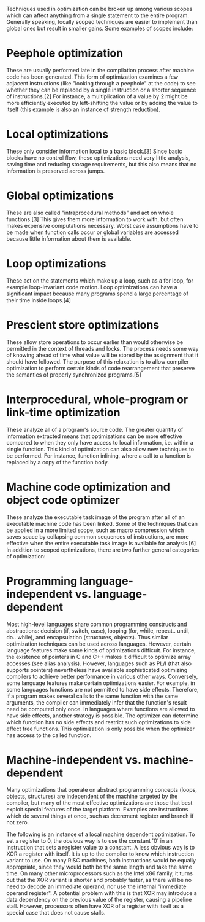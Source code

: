 Techniques used in optimization can be broken up among various scopes which can affect anything from a single statement to the entire program. Generally speaking, locally scoped techniques are easier to implement than global ones but result in smaller gains. Some examples of scopes include:

# Peephole optimization
These are usually performed late in the compilation process after machine code has been generated. This form of optimization examines a few adjacent instructions (like "looking through a peephole" at the code) to see whether they can be replaced by a single instruction or a shorter sequence of instructions.[2] For instance, a multiplication of a value by 2 might be more efficiently executed by left-shifting the value or by adding the value to itself (this example is also an instance of strength reduction).

# Local optimizations
These only consider information local to a basic block.[3] Since basic blocks have no control flow, these optimizations need very little analysis, saving time and reducing storage requirements, but this also means that no information is preserved across jumps.

# Global optimizations
These are also called "intraprocedural methods" and act on whole functions.[3] This gives them more information to work with, but often makes expensive computations necessary. Worst case assumptions have to be made when function calls occur or global variables are accessed because little information about them is available.

# Loop optimizations
These act on the statements which make up a loop, such as a for loop, for example loop-invariant code motion. Loop optimizations can have a significant impact because many programs spend a large percentage of their time inside loops.[4]

# Prescient store optimizations
These allow store operations to occur earlier than would otherwise be permitted in the context of threads and locks. The process needs some way of knowing ahead of time what value will be stored by the assignment that it should have followed. The purpose of this relaxation is to allow compiler optimization to perform certain kinds of code rearrangement that preserve the semantics of properly synchronized programs.[5]

# Interprocedural, whole-program or link-time optimization
These analyze all of a program's source code. The greater quantity of information extracted means that optimizations can be more effective compared to when they only have access to local information, i.e. within a single function. This kind of optimization can also allow new techniques to be performed. For instance, function inlining, where a call to a function is replaced by a copy of the function body.

# Machine code optimization and object code optimizer
These analyze the executable task image of the program after all of an executable machine code has been linked. Some of the techniques that can be applied in a more limited scope, such as macro compression which saves space by collapsing common sequences of instructions, are more effective when the entire executable task image is available for analysis.[6]
In addition to scoped optimizations, there are two further general categories of optimization:

# Programming language-independent vs. language-dependent
Most high-level languages share common programming constructs and abstractions: decision (if, switch, case), looping (for, while, repeat.. until, do.. while), and encapsulation (structures, objects). Thus similar optimization techniques can be used across languages. However, certain language features make some kinds of optimizations difficult. For instance, the existence of pointers in C and C++ makes it difficult to optimize array accesses (see alias analysis). However, languages such as PL/I (that also supports pointers) nevertheless have available sophisticated optimizing compilers to achieve better performance in various other ways. Conversely, some language features make certain optimizations easier. For example, in some languages functions are not permitted to have side effects. Therefore, if a program makes several calls to the same function with the same arguments, the compiler can immediately infer that the function's result need be computed only once. In languages where functions are allowed to have side effects, another strategy is possible. The optimizer can determine which function has no side effects and restrict such optimizations to side effect free functions. This optimization is only possible when the optimizer has access to the called function.

# Machine-independent vs. machine-dependent
Many optimizations that operate on abstract programming concepts (loops, objects, structures) are independent of the machine targeted by the compiler, but many of the most effective optimizations are those that best exploit special features of the target platform. Examples are instructions which do several things at once, such as decrement register and branch if not zero.

The following is an instance of a local machine dependent optimization. To set a register to 0, the obvious way is to use the constant '0' in an instruction that sets a register value to a constant. A less obvious way is to XOR a register with itself. It is up to the compiler to know which instruction variant to use. On many RISC machines, both instructions would be equally appropriate, since they would both be the same length and take the same time. On many other microprocessors such as the Intel x86 family, it turns out that the XOR variant is shorter and probably faster, as there will be no need to decode an immediate operand, nor use the internal "immediate operand register". A potential problem with this is that XOR may introduce a data dependency on the previous value of the register, causing a pipeline stall. However, processors often have XOR of a register with itself as a special case that does not cause stalls.